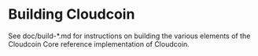 Building Cloudcoin
================

See doc/build-*.md for instructions on building the various
elements of the Cloudcoin Core reference implementation of Cloudcoin.
